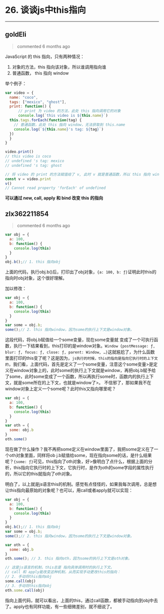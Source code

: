 
 # 26. 谈谈js中this指向 
  
 ***
## goldEli 
 > commented 6 months ago 

JavaScript 的 this 指向，只有两种情况：

1. 对象的方法，this 指向该对象，所以谁调用指向谁
2. 普通函数， this 指向 window

举个例子：


```js
var video = {
  name: "coco",
  tags: ["mexico", "ghost"],
  print: function() {
      // print 为 video 的方法，此处 this 指向调用它的对象
      console.log(`this video is ${this.name}`)
  this.tags.forEach(function(tag) {
    // 普通函数，此处 this 指向 window，无法获取到 this.name
    console.log(`${this.name}'s tag: ${tag}`)
  })	
  }
}

video.print()
// this video is coco
// undefined 's tag: mexico
// undefined 's tag: ghost

// 将 video 的 print 的方法赋值给了 v, 此时 v 就是普通函数，所以 this 指向 window
const v = video.print
v()
// Cannot read property 'forEach' of undefined

```

**可以通过 new, call, apply 和 bind 改变 this 的指向**
## zlx362211854 
 > commented 6 months ago 


```javascript
var obj = {
  a: 100,
  b: function() {
    console.log(this)
  }
}
obj.b();// 1. this 指向obj

```

 上面的代码，执行obj.b()后，打印出了obj对象，`{a: 100, b: ƒ}`证明此时this的指向时obj对象，这个很好理解。



加以修改：


```javascript
var obj = {
  a: 100,
  b: function() {
    console.log(this)
  }
}
var some = obj.b;
some();// 2. this 指向window，因为some的执行上下文是window对象。

```

这段代码，将obj.b赋值给一个some变量，现在some变量就 变成了一个可执行函数，执行一下结果看到，this打印的是window对象。`Window {postMessage: ƒ, blur: ƒ, focus: ƒ, close: ƒ, parent: Window, …}`这就尴尬了，为什么函数里面打印的this变了呢？这是因为，`js执行的时候，this的指向是指向它执行时的上下文的`，我们看，上面代码，首先是定义了一个some变量，注意这个some变量>是定义在window对象上的，此时some的执行上下文就是window，再把obj.b赋予给了some，此时some变成了一个函数，所以再执行some时，函数内的执行上下文，就是some所在的上下文，也就是window了>。
不信邪了，那如果我不在window对象上定义一个some呢？此时this又指向哪里呢？




```javascript
var obj = {
  a: 100,
  b: function() {
    console.log(this)
  }
}
var oth = {
  some: obj.b
}
oth.some()

```

现在做了什么操作？我不再把some定义在window里面了，我把some定义在了一个oth对象里面，同样将ob j.b赋值给some，现在指向some的话，是什么结果呢？`{some: ƒ}`可见，this指向了oth对象，好>像明白了点什么，根据上面的分析，this指向它执行时的上下文，它执行时，是作为oth的some字段的属性执行的，所以它的this就指向了oth对象。



明白了，以上就是js语言this的机制。感觉有点怪怪的，如果我每次调用，总是想让this指向最原始的对象呢？也可以，用call或者apply就可以实现：


```javascript
var obj = {
  a: 100,
  b: function() {
    console.log(this)
  }
}
obj.b();// 1. this 指向obj
var some = obj.b;
some();// 2. this 指向window，因为some的执行上下文是window对象。

var oth = {
  some: obj.b
}
oth.some(); // 3. this 指向oth，因为some的执行上下文是oth对象。

// 这是js语言的机制，this总是 指向具体调用时的执行上下文。
// call 和 apply能改变这种机制，从而实现手动更改this的指向：
// 2. 手动将this指向obj
some.call(obj)
// 3. 手动将this指向obj
oth.some.call(obj)


```





指向上面代码，就可以看出，上面的this，通过call函数，都被手动指向到obj中去了。apply也有同样功能，有一些细微差别，就不细说了。